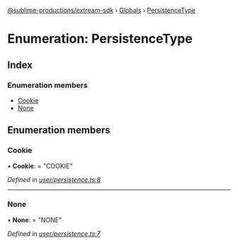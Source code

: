 [@sublime-productions/extream-sdk](../README.md) › [Globals](../globals.md) › [PersistenceType](persistencetype.md)

# Enumeration: PersistenceType

## Index

### Enumeration members

* [Cookie](persistencetype.md#cookie)
* [None](persistencetype.md#none)

## Enumeration members

###  Cookie

• **Cookie**: = "COOKIE"

*Defined in [user/persistence.ts:8](https://github.com/Extream-SaaS/ex-sdk/blob/ed34b16/src/user/persistence.ts#L8)*

___

###  None

• **None**: = "NONE"

*Defined in [user/persistence.ts:7](https://github.com/Extream-SaaS/ex-sdk/blob/ed34b16/src/user/persistence.ts#L7)*
